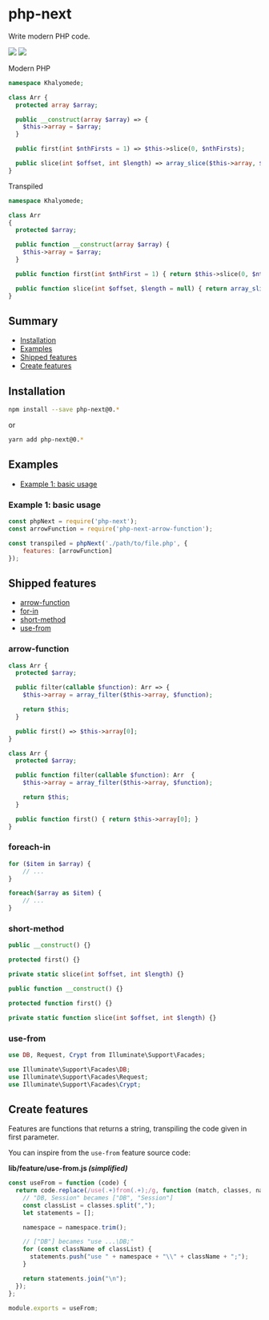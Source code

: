 # php-next

Write modern PHP code.

![](https://img.shields.io/npm/v/php-next.svg?style=flat) ![](https://img.shields.io/npm/l/php-next.svg?style=flat)

Modern PHP

```php
namespace Khalyomede;

class Arr {
  protected array $array;

  public __construct(array $array) => {
    $this->array = $array;
  }

  public first(int $nthFirsts = 1) => $this->slice(0, $nthFirsts);

  public slice(int $offset, int $length) => array_slice($this->array, $offset, $length);
}
```

Transpiled

```php
namespace Khalyomede;

class Arr
{
  protected $array;

  public function __construct(array $array) {
    $this->array = $array; 
  }

  public function first(int $nthFirst = 1) { return $this->slice(0, $nthFirst); }

  public function slice(int $offset, $length = null) { return array_slice($this->array, $offset, $length); }
}
```

## Summary

- [Installation](#installation)
- [Examples](#examples)
- [Shipped features](#shipped-features)
- [Create features](#create-features)

## Installation

```bash
npm install --save php-next@0.*
```

or

```bash
yarn add php-next@0.*
```

## Examples

- [Example 1: basic usage](#example-1-basic-usage)

### Example 1: basic usage

```javascript
const phpNext = require('php-next');
const arrowFunction = require('php-next-arrow-function');

const transpiled = phpNext('./path/to/file.php', {
    features: [arrowFunction]
});
```

## Shipped features

- [arrow-function](#arrow-function)
- [for-in](#for-in)
- [short-method](#short-method)
- [use-from](#use-from)

### arrow-function

```php
class Arr {
  protected $array;

  public filter(callable $function): Arr => {
    $this->array = array_filter($this->array, $function);

    return $this;
  }

  public first() => $this->array[0];
}
```

```php
class Arr {
  protected $array;

  public function filter(callable $function): Arr  {
    $this->array = array_filter($this->array, $function);

    return $this;
  }

  public function first() { return $this->array[0]; }
}
```

### foreach-in

```php
for ($item in $array) {
    // ...
}
```

```php
foreach($array as $item) {
    // ...
}
```


### short-method

```php
public __construct() {}

protected first() {}

private static slice(int $offset, int $length) {}
```

```php
public function __construct() {}

protected function first() {}

private static function slice(int $offset, int $length) {}
```

### use-from

```php
use DB, Request, Crypt from Illuminate\Support\Facades;
```

```php
use Illuminate\Support\Facades\DB;
use Illuminate\Support\Facades\Request;
use Illuminate\Support\Facades\Crypt;
```

## Create features

Features are functions that returns a string, transpiling the code given in first parameter.

You can inspire from the `use-from` feature source code:

**lib/feature/use-from.js _(simplified)_**

```javascript
const useFrom = function (code) {
  return code.replace(/use(.+)from(.+);/g, function (match, classes, namespace) {
    // "DB, Session" becames ["DB", "Session"]
    const classList = classes.split(",");
    let statements = [];

    namespace = namespace.trim();

    // ["DB"] becames "use ...\DB;"
    for (const className of classList) {
      statements.push("use " + namespace + "\\" + className + ";");
    }

    return statements.join("\n");
  });
};

module.exports = useFrom;
```